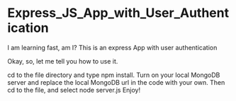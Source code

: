 # Express_JS_App_with_User_Authentication
I am learning fast, am I? This is an express App with user authentication

Okay, so, let me tell you how to use it. 

cd to the file directory and type npm install. 
Turn on your local MongoDB server and replace the local MongoDB url in the code with your own. 
Then cd to the file, and select node server.js
Enjoy!


